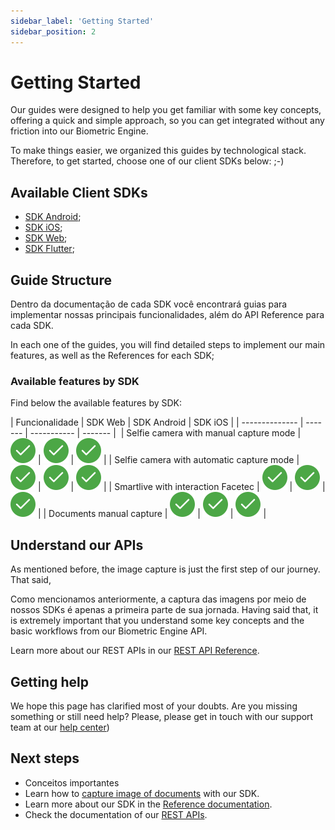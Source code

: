 ```yaml
---
sidebar_label: 'Getting Started'
sidebar_position: 2
---
```


# Getting Started

Our guides were designed to help you get familiar with some key concepts, offering a quick and simple approach, so you can get integrated without any friction into our Biometric Engine.

To make things easier, we organized this guides by technological stack. Therefore, to get started, choose one of our client SDKs below: ;-)

## Available Client SDKs

- [SDK Android](guias/android/overview);
- [SDK iOS](guias/iOS/overview);
- [SDK Web](guias/web/overview);
- [SDK Flutter](guias/flutter/overview);

## Guide Structure

Dentro da documentação de cada SDK você encontrará guias para implementar nossas principais funcionalidades, além do API Reference para cada SDK.

In each one of the guides, you will find detailed steps to implement our main features, as well as the References for each SDK;

### Available features by SDK

Find below the available features by SDK:

<div className="compatibility-table">

| Funcionalidade | SDK Web | SDK Android | SDK iOS | 
| -------------- | ------- | ----------- | ------- | 
| Selfie camera with manual capture mode | ![Supported](/img/icons/yes.svg) | ![Supported](/img/icons/yes.svg) | ![Supported](/img/icons/yes.svg) | 
| Selfie camera with automatic capture mode | ![Supported](/img/icons/yes.svg) | ![Supported](/img/icons/yes.svg) | ![Supported](/img/icons/yes.svg) | 
| Smartlive with interaction Facetec | ![Supported](/img/icons/yes.svg) | ![Supported](/img/icons/yes.svg) | ![Supported](/img/icons/yes.svg) | 
| Documents manual capture | ![Supported](/img/icons/yes.svg) | ![Supported](/img/icons/yes.svg) | ![Supported](/img/icons/yes.svg) | 

</div>

## Understand our APIs

As mentioned before, the image capture is just the first step of our journey. That said, 

Como mencionamos anteriormente, a captura das imagens por meio de nossos SDKs é apenas a primeira parte de sua jornada. Having said that, it is extremely important that you understand some key concepts and the basic workflows from our Biometric Engine API.

Learn more about our REST APIs in our [REST API Reference](#).


## Getting help

We hope this page has clarified most of your doubts. Are you missing something or still need help? Please, please get in touch with our support team at our [help center](https://ajuda.unico.io/hc/pt-br/categories/360002344171))

## Next steps

- Conceitos importantes
- Learn how to [capture image of documents](#) with our SDK.
- Learn more about our SDK in the [Reference documentation](#).
- Check the documentation of our [REST APIs](#).
